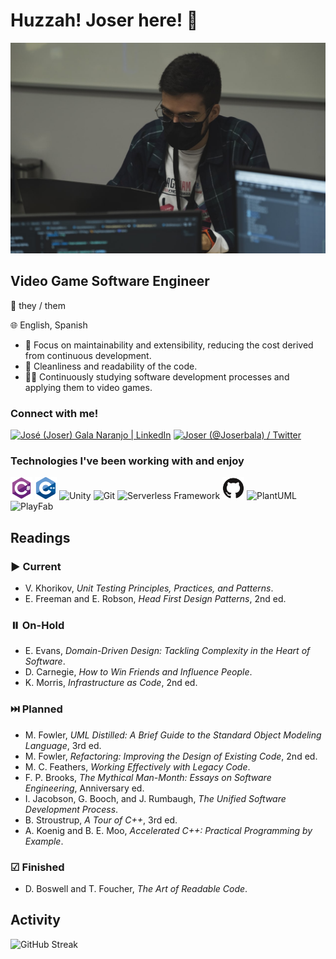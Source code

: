 # Huzzah! Joser here! 🙌

![Me at MálagaJam Weekend 13!](./images/me_at_mjw13.jpg "Me at MálagaJam Weekend 13!")

## Video Game Software Engineer

🌈 they / them

🌐 English, Spanish

- 🌟 Focus on maintainability and extensibility, reducing the cost derived from continuous development.
- 📑 Cleanliness and readability of the code.
- 👩‍🔧 Continuously studying software development processes and applying them to video games.

### Connect with me!

[<img title="LinkedIn" alt="José (Joser) Gala Naranjo | LinkedIn" height="30px"  src="https://upload.wikimedia.org/wikipedia/commons/8/81/LinkedIn_icon.svg"/>][linkedin]
[<img title="Twitter" alt="Joser (@Joserbala) / Twitter" height="30px" src="https://upload.wikimedia.org/wikipedia/commons/4/4f/Twitter-logo.svg"/>][twitter]

[linkedin]: https://www.linkedin.com/in/joserbala/
[twitter]: https://twitter.com/Joserbala

### Technologies I've been working with and enjoy

<p>
  <img title="C#" alt="C#" height="35px" src="https://raw.githubusercontent.com/devicons/devicon/master/icons/csharp/csharp-original.svg"/>
  <img title="C++" alt="C++" height="35px" src="https://raw.githubusercontent.com/devicons/devicon/master/icons/cplusplus/cplusplus-original.svg"/>
  <img title="Unity" alt="Unity" height="35px" src="https://i.redd.it/tu3gt6ysfxq71.png"/>
  <img title="Git" alt="Git" height="35px" src="https://www.vectorlogo.zone/logos/git-scm/git-scm-icon.svg"/>
  <img title="Serverless Framework" alt="Serverless Framework" height="35px" src="https://gitlab.com/uploads/-/system/project/avatar/15112583/serverless_framework.png"/>
  <img title="GitHub" alt="GitHub" height="35px" src="https://raw.githubusercontent.com/devicons/devicon/2ae2a900d2f041da66e950e4d48052658d850630/icons/github/github-original.svg"/>
  <img title="PlantUML" alt="PlantUML" height="35px" src="https://plugins.jetbrains.com/files/7017/122599/icon/pluginIcon.svg"/>
  <img title="PlayFab" alt="PlayFab" height="35px" src="https://www.nuget.org/profiles/PlayFab/avatar"/>
</p>

## Readings

### ▶️ Current

- V. Khorikov, *Unit Testing Principles, Practices, and Patterns*.
- E. Freeman and E. Robson, *Head First Design Patterns*, 2nd ed.

### ⏸️ On-Hold

- E. Evans, *Domain-Driven Design: Tackling Complexity in the Heart of Software*.
- D. Carnegie, *How to Win Friends and Influence People*.
- K. Morris, *Infrastructure as Code*, 2nd ed.

### ⏭️ Planned

- M. Fowler, *UML Distilled: A Brief Guide to the Standard Object Modeling Language*, 3rd ed.
- M. Fowler, *Refactoring: Improving the Design of Existing Code*, 2nd ed.
- M. C. Feathers, *Working Effectively with Legacy Code*.
- F. P. Brooks, *The Mythical Man-Month: Essays on Software Engineering*, Anniversary ed.
- I. Jacobson, G. Booch, and J. Rumbaugh, *The Unified Software Development Process*.
- B. Stroustrup, *A Tour of C++*, 3rd ed.
- A. Koenig and B. E. Moo, *Accelerated C++: Practical Programming by Example*.

### ☑ Finished

- D. Boswell and T. Foucher, *The Art of Readable Code*.

## Activity

![GitHub Streak](http://github-readme-streak-stats.herokuapp.com?user=Joserbala&theme=tokyonight&hide_border=true&date_format=j%20M%5B%20Y%5D)
